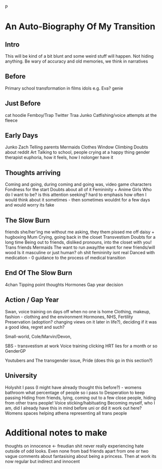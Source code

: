 P
# An Auto-Biography Of My Transition
## Intro
This will be kind of a bit blunt and some weird stuff will happen. Not hiding anything. Be wary of accuracy and old memories, we think in narratives

## Before
Primary school
transformation in films
idols e.g. Eva?
genie

## Just Before
cat hoodie
Femboy/Trap
Twitter
Traa
Junko
Catfishing/voice attempts at the fleece


## Early Days
Junko
Zach
Telling parents
Mermaids
Clothes
Window Climbing
Doubts about reddit
Art
Talking to school, people crying at a happy thing
gender therapist
euphoria, how it feels, how I nolonger have it

## Thoughts arriving
Coming and going, during coming and going was, video game characters
Fondness for the start
Doubts about all of it
Femininity + Anime Girls
Who do I want to be?
is this attention seeking?
hard to emphasis how often I would think about it sometimes - then sometimes wouldnt for a few days and would worry its fake


## The Slow Burn
friends she/her'ing me without me asking, they them pissed me off
daisy + hugboxing
Mum Crying, going back in the closet
Transvestism
Doubts for a long time
Being out to friends, disliked pronouns, into the closet with you!
Trans friends
Mermaids
The want to run away/the want for new friends/will wood
Is it masculine or just human? oh shit femininity isnt real
Danced with medication - 0 guidance to the process of medical transition

## End Of The Slow Burn
4chan
Tipping point thoughts
Hormones
Gap year decision

## Action / Gap Year
Swan, voice training on days off when no one is home
Clothing, makeup, fashion - clothing and the environment
Hormones, NHS, Fertility Preservation (adoption? changing views on it later in life?), deciding if it was a good idea, regret and such? 

Small-world, Cole/Marvin/Devon, 

SBS - transvestism at work
Voice training clicking
HRT lies for a month or so
GenderGP

Youtubers and The transgender issue, Pride (does this go in this section?)


## University
Holyshit I pass (I might have already thought this before?) - womens bathroom
what percentage of people so i pass to
Desperation to keep passing
Hiding from friends, lying, coming out to a few close people, hiding from other trans people!
Voice sticking/habituating
Becoming myself, who I am, did I already have this in mind before uni or did it work out here?
Womens spaces
helping athena
representing all trans people

# Additional notes to make
thoughts on innocence <- freudian shit
never really experiencing hate outside of odd looks. Even none from bad friends apart from one or two vague comments about fantasising about being a princess. Then at work its now regular but indirect and innocent